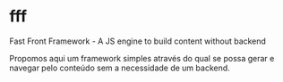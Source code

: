 # fff

Fast Front Framework - A JS engine to build content without backend

Propomos aqui um framework simples através do qual se possa gerar e navegar pelo conteúdo sem a necessidade de um backend.
